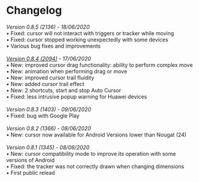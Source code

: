 # Changelog
<i>Version 0.8.5 (2136) - 18/06/2020</i><br>
• Fixed: cursor will not interact with triggers or tracker while moving<br>
• Fixed: cursor stopped working unexpectedly with some devices<br>
• Various bug fixes and improvements<br>
<br>
<i><a href="https://github.com/toneiv/AutoCursor/milestone/1">Version 0.8.4 (2094)</a> - 17/06/2020</i><br>
• New: improved cursor drag functionality: ability to perform complex move<br>
• New: animation when performing drag or move<br>
• New: improved cursor trail fluidity<br>
• New: added cursor trail effect<br>
• New: 2 shortcuts, start and stop Auto Cursor<br>
• Fixed: less intrusive popup warning for Huawei devices<br>
<br>
<i>Version 0.8.3 (1403) - 09/06/2020</i><br>
• Fixed: bug with Google Play<br>
<br>
<i>Version 0.8.2 (1366) - 08/06/2020</i><br>
&bull; New: cursor now available for Android Versions lower than Nougat (24)<br>
<br>
<i>Version 0.8.1 (1345) - 08/06/2020</i><br>
&bull; New: cursor compatibility mode to improve its operation with some versions of Android<br>
&bull; Fixed: the tracker was not correctly drawn when changing dimensions<br>
&bull; First public relead<br>
<br>
